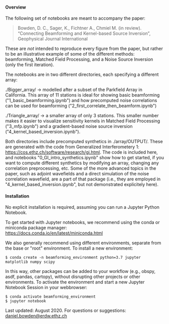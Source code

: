 #### Overview

The following set of notebooks are meant to accompany the paper:
> Bowden, D. C., Sager, K., Fichtner A., Chmiel M. (in review). “Connecting Beamforming and Kernel-based Source Inversion”, Geophysical Journal International

These are *not* intended to reproduce every figure from the paper, but rather to be an illustrative example of some of the different methods: beamforming, Matched Field Processing, and a Noise Source Inversion (only the first iteration).

The notebooks are in two different directories, each specifying a different array:

./Bigger_array/  -> modelled after a subset of the Parkfield Array in California. This array of 11 stations is ideal for showing basic beamforming ("1_basic_beamforming.ipynb") and how precomputed noise correlations can be used for beamforming ("2_first_correlate_then_beamform.ipynb")

./Triangle_array/ -> a smaller array of only 3 stations. This smaller number makes it easier to visualize sensitivity kernels in Matched Field Processing ("3_mfp.ipynb") and a gradient-based noise source inversion ("4_kernel_based_inversion.ipynb").

Both directories include precomputed synthetics in ./array/OUTPUT/. These are generated with the code from Generalized Interferometery 1: https://cos.ethz.ch/software/research/gi.html. The code is included here, and notebooks "0_GI_intro_synthetics.ipynb" show how to get started, if you want to compute different synthetics by modifying an array, changing any correlation preprocessing, etc. Some of the more advanced topics in the paper, such as adjoint wavefields and a direct simulation of the noise correlation wavefield, are a part of that package (i.e., they are employed in "4_kernel_based_inversion.ipynb", but not demonstrated explicitely here).

#### Installation

No explicit installation is required, assuming you can run a Jupyter Python Notebook.

To get started with Jupyter notebooks, we recommend using the conda or miniconda package manager: https://docs.conda.io/en/latest/miniconda.html

We also generally recommend using different environments, separate from the base or "root" environment. To install a new environment:

```
$ conda create -n beamforming_environment python=3.7 jupyter matplotlib numpy scipy
```

In this way, other packages can be added to your workflow (e.g., obspy, asdf, pandas, cartopy), without disrupting other projects or other environments. To activate the environment and start a new Jupyter Notebook Session in your webbrowser:

```
$ conda activate beamforming_environment
$ jupyter notebook
```

Last updated: August 2020. For questions or suggestions: daniel.bowden@erdw.ethz.ch
